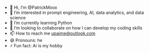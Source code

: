 - 👋 Hi, I’m @PatrickMoox
- 👀 I’m interested in prompt engineering, AI, data analytics, and data science
- 🌱 I’m currently learning Python
- 💞️ I’m looking to collaborate on how I can develop my coding skills 
- 📫 How to reach me upaime@outlook.com
- 😄 Pronouns: he
- ⚡ Fun fact: Ai is my hobby 

<!---
PatrickMoox/PatrickMoox is a ✨ special ✨ repository because its `README.md` (this file) appears on your GitHub profile.
You can click the Preview link to take a look at your changes.
--->
